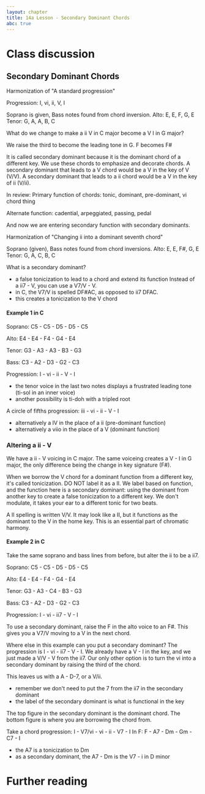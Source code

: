 ```yaml
---
layout: chapter
title: 14a Lesson - Secondary Dominant Chords
abc: true
---
```


# Class discussion
## Secondary Dominant Chords

Harmonization of "A standard progression"

Progression: I, vi, ii, V, I

Soprano is given, Bass notes found from chord inversion. Alto: E, E, F, G, E Tenor: G, A, A, B, C


What do we change to make a ii V in C major become a V I in G major?

We raise the third to become the leading tone in G. F becomes F#

It is called secondary dominant because it is the dominant chord of a different key. We use these chords to emphasize and decorate chords. A secondary dominant that leads to a V chord would be a V in the key of V (V/V). A secondary dominant that leads to a ii chord would be a V in the key of ii (V/ii).
 
 In review: Primary function of chords: tonic, dominant, pre-dominant, vi chord thing
 
 Alternate function: cadential, arpeggiated, passing, pedal
 
 And now we are entering secondary function with secondary dominants.
 
 Harmonization of "Changing ii into a dominant seventh chord"
 
 Soprano (given), Bass notes found from chord inversions. Alto: E, E, F#, G, E Tenor: G, A, C, B, C
 


What is a secondary dominant?
- a false tonicization to lead to a chord and extend its function
Instead of a ii7 - V, you can use a V7/V - V.
 - in C, the V7/V is spelled DF#AC, as opposed to ii7 DFAC.
 - this creates a tonicization to the V chord


#### Example 1 in C
Soprano: C5 - C5 - D5 - D5 - C5

Alto: E4 - E4 - F4 - G4 - E4

Tenor: G3 - A3 - A3 - B3 - G3

Bass: C3 - A2 - D3 - G2 - C3

Progression: I - vi - ii - V - I
- the tenor voice in the last two notes displays a frustrated leading tone (ti-sol in an inner voice)
- another possibility is ti-doh with a tripled root

A circle of fifths progression: iii - vi - ii - V - I
- alternatively a IV in the place of a ii (pre-dominant function) 
- alternatively a viio in the place of a V (dominant function)

### Altering a ii - V
We have a ii - V voicing in C major.
The same voiceing creates a V - I in G major, the only difference being the change in key signature (F#).

When we borrow the V chord for a dominant function from a different key, it's called tonicization. 
DO NOT label it as a II. 
We label based on function, and the function here is a secondary dominant: using the dominant from another key to create a false tonicization to a different key.
We don't modulate, it takes your ear to a different tonic for two beats.

A II spelling is written V/V. 
It may look like a II, but it functions as the dominant to the V in the home key.
This is an essential part of chromatic harmony. 
 
#### Example 2 in C
Take the same soprano and bass lines from before, but alter the ii to be a ii7.

Soprano: C5 - C5 - D5 - D5 - C5

Alto: E4 - E4 - F4 - G4 - E4

Tenor: G3 - A3 - C4 - B3 - G3

Bass: C3 - A2 - D3 - G2 - C3

Progression: I - vi - ii7 - V - I

To use a secondary dominant, raise the F in the alto voice to an F#.
This gives you a V7/V moving to a V in the next chord. 

Where else in this example can you put a secondary dominant?
The progression is I - vi - ii7 - V - I.
We already have a V - I in the key, and we just made a V/V - V from the ii7.
Our only other option is to turn the vi into a secondary dominant by raising the third of the chord. 

This leaves us with a A - D-7, or a V/ii. 
- remember we don't need to put the 7 from the ii7 in the secondary dominant
- the label of the secondary dominant is what is functional in the key

The top figure in the secondary dominant is the dominant chord.
The bottom figure is where you are borrowing the chord from. 

Take a chord progression:
I - V7/vi - vi - ii - V7 - I
In F: F - A7 - Dm - Gm - C7 - I
- the A7 is a tonicization to Dm
- as a secondary dominant, the A7 - Dm is the V7 - i in D minor

# Further reading

